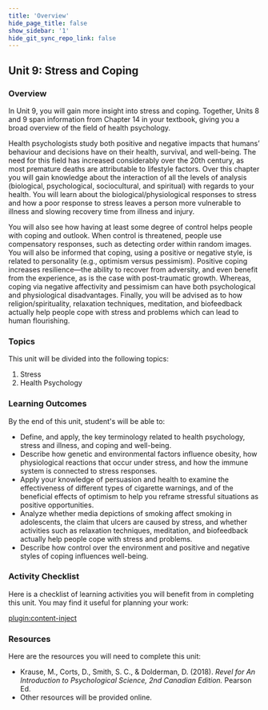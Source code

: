 ```yaml
---
title: 'Overview'
hide_page_title: false
show_sidebar: '1'
hide_git_sync_repo_link: false
---
```


## **Unit 9: Stress and Coping**

### Overview

In Unit 9, you will gain more insight into stress and coping. Together, Units 8 and 9 span information from Chapter 14 in your textbook, giving you a broad overview of the field of health psychology.

Health psychologists study both positive and negative impacts that humans’ behaviour and decisions have on their health, survival, and well-being. The need for this field has increased considerably over the 20th century, as most premature deaths are attributable to lifestyle factors. Over this chapter you will gain knowledge about the interaction of all the levels of analysis (biological, psychological, sociocultural, and spiritual) with regards to your health. You will learn about the biological/physiological responses to stress and how a poor response to stress leaves a person more vulnerable to illness and slowing recovery time from illness and injury.

You will also see how having at least some degree of control helps people with coping and outlook. When control is threatened, people use compensatory responses, such as detecting order within random images. You will also be informed that coping, using a positive or negative style, is related to personality (e.g., optimism versus pessimism). Positive coping increases resilience—the ability to recover from adversity, and even benefit from the experience, as is the case with post-traumatic growth. Whereas, coping via negative affectivity and pessimism can have both psychological and physiological disadvantages. Finally, you will be advised as to how religion/spirituality, relaxation techniques, meditation, and biofeedback actually help people cope with stress and problems which can lead to human flourishing.

### Topics

This unit will be divided into the following topics:

 1. Stress
 2. Health Psychology

### Learning Outcomes

By the end of this unit, student's will be able to:

- Define, and apply, the key terminology related to health psychology, stress and illness, and coping and well-being.
- Describe how genetic and environmental factors influence obesity, how physiological reactions that occur under stress, and how the immune system is connected to stress responses.
- Apply your knowledge of persuasion and health to examine the effectiveness of different types of cigarette warnings, and of the beneficial effects of optimism to help you reframe stressful situations as positive opportunities.
- Analyze whether media depictions of smoking affect smoking in adolescents, the claim that ulcers are caused by stress, and whether activities such as relaxation techniques, meditation, and biofeedback actually help people cope with stress and problems.
- Describe how control over the environment and positive and negative styles of coping influences well-being.


### Activity Checklist

Here is a checklist of learning activities you will benefit from in completing this unit. You may find it useful for planning your work:

[plugin:content-inject](_schedule)


### Resources

Here are the resources you will need to complete this unit:

- Krause, M., Corts, D., Smith, S. C., & Dolderman, D. (2018). *Revel for An Introduction to Psychological Science, 2nd Canadian Edition.* Pearson Ed.
- Other resources will be provided online.
